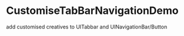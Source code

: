 CustomiseTabBarNavigationDemo
=============================

add customised creatives to UITabbar and UINavigationBar/Button